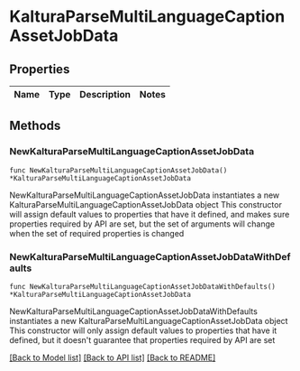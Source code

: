 # KalturaParseMultiLanguageCaptionAssetJobData

## Properties

Name | Type | Description | Notes
------------ | ------------- | ------------- | -------------

## Methods

### NewKalturaParseMultiLanguageCaptionAssetJobData

`func NewKalturaParseMultiLanguageCaptionAssetJobData() *KalturaParseMultiLanguageCaptionAssetJobData`

NewKalturaParseMultiLanguageCaptionAssetJobData instantiates a new KalturaParseMultiLanguageCaptionAssetJobData object
This constructor will assign default values to properties that have it defined,
and makes sure properties required by API are set, but the set of arguments
will change when the set of required properties is changed

### NewKalturaParseMultiLanguageCaptionAssetJobDataWithDefaults

`func NewKalturaParseMultiLanguageCaptionAssetJobDataWithDefaults() *KalturaParseMultiLanguageCaptionAssetJobData`

NewKalturaParseMultiLanguageCaptionAssetJobDataWithDefaults instantiates a new KalturaParseMultiLanguageCaptionAssetJobData object
This constructor will only assign default values to properties that have it defined,
but it doesn't guarantee that properties required by API are set


[[Back to Model list]](../README.md#documentation-for-models) [[Back to API list]](../README.md#documentation-for-api-endpoints) [[Back to README]](../README.md)


